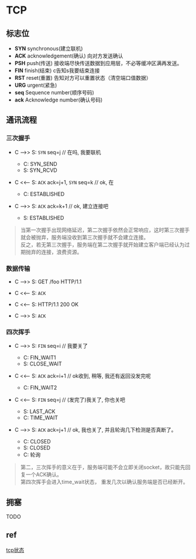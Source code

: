 # TCP

## 标志位  

- **SYN** synchronous(建立联机)
- **ACK** acknowledgement(确认) 向对方发送确认
- **PSH** push(传送) 接收端尽快传送数据到应用层，不必等缓冲区满再发送。
- **FIN** finish(结束) c告知s我要结束连接
- **RST** reset(重置) 告知对方可以重置状态（清空端口值数据）
- **URG** urgent(紧急)
- **seq** Sequence number(顺序号码)
- **ack** Acknowledge number(确认号码)

## 通讯流程

### 三次握手

- C -->> S: `SYN` seq=j // 在吗, 我要联机
  - C: SYN_SEND
  - S: SYN_RCVD

- C <<-- S: `ACK` ack=j+1, `SYN` seq=k // ok, 在
  - C: ESTABLISHED

- C -->> S: `ACK` ack=k+1 // ok, 建立连接吧
  - S: ESTABLISHED

> 当第一次握手出现网络延迟，第二次握手依然会正常响应，这时第三次握手就会被抛弃，服务端没收到第三次握手就不会建立连接。  
> 反之，若无第三次握手，服务端在第二次握手就开始建立客户端已经认为过期抛弃的连接，浪费资源。

### 数据传输

- C -->> S: GET /foo HTTP/1.1

- C <<-- S: `ACK`

- C <<-- S: HTTP/1.1 200 OK

- C -->> S: `ACK`

### 四次挥手

- C -->> S: `FIN` seq=i // 我要关了
  - C: FIN_WAIT1
  - S: CLOSE_WAIT

- C <<-- S: `ACK` ack=i+1 // ok收到, 稍等, 我还有返回没发完呢
  - C: FIN_WAIT2

- C <<-- S: `FIN` seq=j // (发完了)我关了, 你也关吧
  - S: LAST_ACK
  - C: TIME_WAIT

- C -->> S: `ACK` ack=j+1 // ok, 我也关了, 并且轮询几下检测是否真断了。
  - C: CLOSED
  - S: CLOSED
  - C: 轮询

> 第二，三次挥手的意义在于，服务端可能不会立即关闭socket，故只能先回复一个ACK确认。  
> 第四次挥手会进入time_wait状态， 重发几次以确认服务端是否已经断开。

## 拥塞

TODO

## ref

[tcp状态](https://blog.csdn.net/wuji0447/article/details/78356875)
